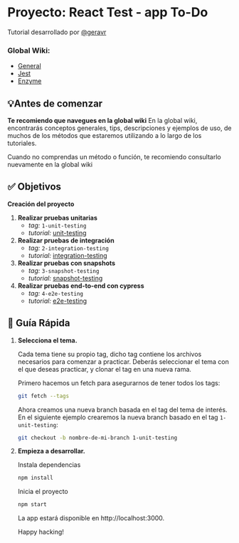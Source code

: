 # Proyecto: React Test - app To-Do

Tutorial desarrollado por [@geravr](https://github.com/geravr)

### Global Wiki:
  - [General](./docs/wiki/general.md)
  - [Jest](./docs/wiki/jest.md)
  - [Enzyme](./docs/wiki/enzyme.md)

## 💡Antes de comenzar
 **Te recomiendo que navegues en la global wiki**
 En la global wiki, encontrarás conceptos generales, tips, descripciones y ejemplos de uso, de muchos de los métodos que estaremos utilizando a lo largo de los tutoriales.

Cuando no comprendas un método o función, te recomiendo consultarlo nuevamente en la global wiki

## ✅ Objetivos

**Creación del proyecto**

1. **Realizar pruebas unitarias**
   - *tag:*  `1-unit-testing`
   - *tutorial:*  [unit-testing](./docs/steps/unit-testing.md)
2. **Realizar pruebas de integración**
   - *tag:*  `2-integration-testing`
   - *tutorial:*  [integration-testing](./docs/steps/integration-testing.md)
3. **Realizar pruebas con snapshots**
   - *tag:*  `3-snapshot-testing`
   - *tutorial:*  [snapshot-testing](./docs/steps/snapshot-testing.md)
4. **Realizar pruebas end-to-end con cypress**
   - *tag:*  `4-e2e-testing`
   - *tutorial:*  [e2e-testing](./docs/steps/end-to-end-testing.md)   

## 🤖 Guía Rápida

1.  **Selecciona el tema.**

    Cada tema tiene su propio tag, dicho tag contiene los archivos necesarios para comenzar a practicar.
    Deberás seleccionar el tema con el que deseas practicar, y clonar el tag en una nueva rama.

    Primero hacemos un fetch para asegurarnos de tener todos los tags:
    ```sh
    git fetch --tags
    ```
    Ahora creamos una nueva branch basada en el tag del tema de interés.
    En el siguiente ejemplo crearemos la nueva branch basado en el tag `1-unit-testing`:
    ```sh
    git checkout -b nombre-de-mi-branch 1-unit-testing
    ```

2.  **Empieza a desarrollar.**

    Instala dependencias

    ```sh
    npm install
    ```

    Inicia el proyecto

    ```sh
    npm start
    ```

    La app estará disponible en http://localhost:3000.

    Happy hacking!